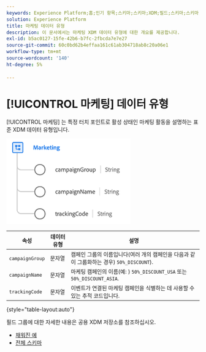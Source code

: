 ```yaml
---
keywords: Experience Platform;홈;인기 항목;스키마;스키마;XDM;필드;스키마;스키마;장치;데이터 유형;데이터 유형;데이터 유형;
solution: Experience Platform
title: 마케팅 데이터 유형
description: 이 문서에서는 마케팅 XDM 데이터 유형에 대한 개요를 제공합니다.
exl-id: b5ac0127-15fe-42b6-b7fc-2fbcda7e7e27
source-git-commit: 60c0bd62b4effaa161c61ab304718ab8c20a06e1
workflow-type: tm+mt
source-wordcount: '140'
ht-degree: 5%

---
```


# [!UICONTROL 마케팅] 데이터 유형

[!UICONTROL 마케팅] 는 특정 터치 포인트로 활성 상태인 마케팅 활동을 설명하는 표준 XDM 데이터 유형입니다.

![](../images/data-types/marketing.png)

| 속성 | 데이터 유형 | 설명 |
| --- | --- | --- |
| `campaignGroup` | 문자열 | 캠페인 그룹의 이름입니다(여러 개의 캠페인을 다음과 같이 그룹화하는 경우) `50%_DISCOUNT`). |
| `campaignName` | 문자열 | 마케팅 캠페인의 이름(예: ) `50%_DISCOUNT_USA` 또는 `50%_DISCOUNT_ASIA`. |
| `trackingCode` | 문자열 | 이벤트가 연결된 마케팅 캠페인을 식별하는 데 사용할 수 있는 추적 코드입니다. |

{style=&quot;table-layout:auto&quot;}

필드 그룹에 대한 자세한 내용은 공용 XDM 저장소를 참조하십시오.

* [채워진 예](https://github.com/adobe/xdm/blob/master/components/datatypes/marketing/marketing.example.1.json)
* [전체 스키마](https://github.com/adobe/xdm/blob/master/components/datatypes/marketing/marketing.schema.json)
